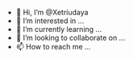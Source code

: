 - 👋 Hi, I’m @Xetriudaya
- 👀 I’m interested in ...
- 🌱 I’m currently learning ...
- 💞️ I’m looking to collaborate on ...
- 📫 How to reach me ...

<!---
Xetriudaya/Xetriudaya is a ✨ special ✨ repository because its `README.md` (this file) appears on your GitHub profile.
You can click the Preview link to take a look at your changes.
--->
